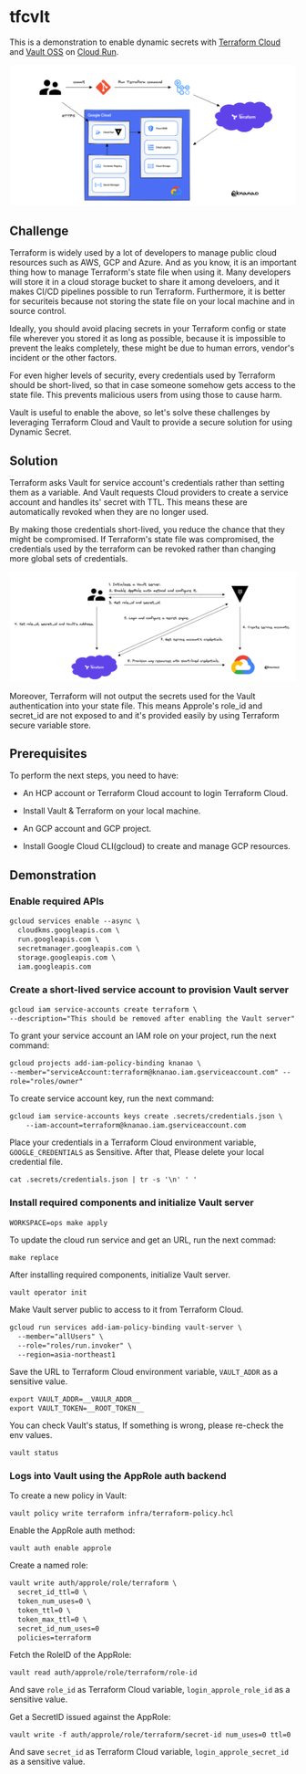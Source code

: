 # tfcvlt
This is a demonstration to enable dynamic secrets with [Terraform Cloud](https://cloud.hashicorp.com/products/terraform) and [Vault OSS](https://www.vaultproject.io/) on [Cloud Run](https://cloud.google.com/run).

![Architecture Overview](public/architecture-overview.png)

## Challenge
Terraform is widely used by a lot of developers to manage public cloud resources such as AWS, GCP and Azure.
And as you know, it is an important thing how to manage Terraform's state file when using it.
Many developers will store it in a cloud storage bucket to share it among develoers, and it makes CI/CD pipelines possible to run Terraform.
Furthermore, it is better for securiteis because not storing the state file on your local machine and in source control.

Ideally, you should avoid placing secrets in your Terraform config or state file wherever you stored it as long as possible,
because it is impossible to prevent the leaks completely, these might be due to human errors, vendor's incident or the other factors.
 
For even higher levels of security, every credentials used by Terraform should be short-lived, so that in case someone somehow gets access to the state file.
This prevents malicious users from using those to cause harm.

Vault is useful to enable the above, so let's solve these challenges by leveraging Terraform Cloud and Vault to provide a secure solution for using Dynamic Secret.


## Solution
Terraform asks Vault for service account's credentials rather than setting them as a variable.
And Vault requests Cloud providers to create a service account and handles its' secret with TTL.
This means these are automatically revoked when they are no longer used.

By making those credentials short-lived, you reduce the chance that they might be compromised.
If Terraform's state file was compromised, the credentials used by the terraform can be revoked rather than changing more global sets of credentials.

![Dynamic Secret Flow](public/dynamic-secret.png)

Moreover, Terraform will not output the secrets used for the Vault authentication into your state file.
This means Approle's role_id and secret_id are not exposed to and it's provided easily by using Terraform secure variable store.


## Prerequisites
To perform the next steps, you need to have:

* An HCP account or Terraform Cloud account to login Terraform Cloud.

* Install Vault & Terraform on your local machine.

* An GCP account and GCP project.

* Install Google Cloud CLI(gcloud) to create and manage GCP resources.


## Demonstration
### Enable required APIs
```
gcloud services enable --async \
  cloudkms.googleapis.com \
  run.googleapis.com \
  secretmanager.googleapis.com \
  storage.googleapis.com \
  iam.googleapis.com
```

### Create a short-lived service account to provision Vault server
```
gcloud iam service-accounts create terraform \
--description="This should be removed after enabling the Vault server"
```

To grant your service account an IAM role on your project, run the next command:
```
gcloud projects add-iam-policy-binding knanao \
--member="serviceAccount:terraform@knanao.iam.gserviceaccount.com" --role="roles/owner"
```

To create service account key, run the next command:
```
gcloud iam service-accounts keys create .secrets/credentials.json \
    --iam-account=terraform@knanao.iam.gserviceaccount.com
```

Place your credentials in a Terraform Cloud environment variable, `GOOGLE_CREDENTIALS` as Sensitive.
After that, Please delete your local credential file.
```
cat .secrets/credentials.json | tr -s '\n' ' '
```

### Install required components and initialize Vault server
```
WORKSPACE=ops make apply
```

To update the cloud run service and get an URL, run the next commad:
```
make replace
```

After installing required components, initialize Vault server.
```
vault operator init
```

Make Vault server public to access to it from Terraform Cloud.
```
gcloud run services add-iam-policy-binding vault-server \
  --member="allUsers" \
  --role="roles/run.invoker" \
  --region=asia-northeast1
```

Save the URL to Terraform Cloud environment variable, `VAULT_ADDR` as a sensitive value.
```
export VAULT_ADDR=__VAULR_ADDR__
export VAULT_TOKEN=__ROOT_TOKEN__
```

You can check Vault's status, If something is wrong, please re-check the env values.
```
vault status
```
### Logs into Vault using the AppRole auth backend
To create a new policy in Vault:
```
vault policy write terraform infra/terraform-policy.hcl
```

Enable the AppRole auth method:
```
vault auth enable approle
```

Create a named role:
```
vault write auth/approle/role/terraform \ 
  secret_id_ttl=0 \
  token_num_uses=0 \
  token_ttl=0 \
  token_max_ttl=0 \
  secret_id_num_uses=0
  policies=terraform
```

Fetch the RoleID of the AppRole:
```
vault read auth/approle/role/terraform/role-id
```
And save `role_id` as Terraform Cloud variable, `login_approle_role_id` as a sensitive value.

Get a SecretID issued against the AppRole:
```
vault write -f auth/approle/role/terraform/secret-id num_uses=0 ttl=0
```
And save `secret_id` as Terraform Cloud variable, `login_approle_secret_id` as a sensitive value.

### 
